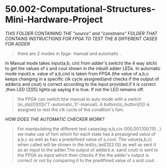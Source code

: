 # 50.002-Computational-Structures-Mini-Hardware-Project

_THIS FOLDER CONTAINING THE "source" and "constrains" FOLDER THAT CONTAINS INSTRUCTIONS FOR FPGA TO TEST THE 8 DIFFERENT CASES FOR ADDER_


> there are 2 modes in fpga- manual and automatic .

In Manual mode takes input(a,b, cin) from adder's switch( the 4 way sitch) to get the values of s and cout shown in the inbuilt adder LEDs.
In automatic mode input(i.e. value of a,b,cin) is taken from FPGA (the value of a,b,c keeps changing in a specific clk cycle assigned)and
checks if the output of adder(s and cout) is correct according to the input provided.if it is correct ,then LED [2][5] lights up saying 
it is true. If not the LED remains off.
> the FPGA can switch btw manual to auto mode with a switch (io_dip[0][0])('1'-automatic,'0'-manual).
> A button(io_button[0]) is assigned to rest the clk cycle of the condition's fsm.


_HOW DOES THE AUTOMATIC CHECKER WORK?_
> For manipulating the different test cases(eg-a,b,cin-000,001,100,110...) we make use of fsm which for each state has a preasigned value of a,b,c
as well as hav a predefined value of s,cout. The value(a,b,c) when called will be shown in the led(io_led[1][2:0]) as well as sent it as an input
to the adder.The output of adder(i.e. sand cout) is sent to the FPGA as input which then checks if the the adder's output is correct or not by 
comparing it to the predifined value of s and cout.
